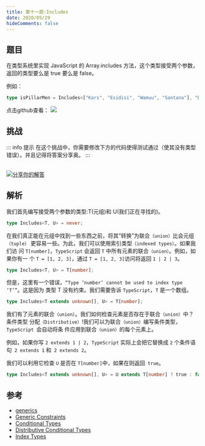 ```yaml
---
title: 第十一题:Includes
date: 2020/05/29
hideComments: false
---
```


## 题目

在类型系统里实现 JavaScript 的 Array.includes 方法，这个类型接受两个参数，返回的类型要么是 true 要么是 false。

例如：

```ts
type isPillarMen = Includes<["Kars", "Esidisi", "Wamuu", "Santana"], "Dio">; // expected to be `false`
```

<p align='left'>
  点击github查看：

  <a href='https://github.com/W-HanYu/FE-Typescript/blob/master/vuepress/docs/challenge/1.11.includes.md'>
    <img src='https://img.shields.io/badge/Github-1.8k+-143?logo=typescript&color=3178C6&logoColor=fff' />
  </a>
</p>

## 挑战

::: info 提示
在这个挑战中，你需要修改下方的代码使得测试通过（使其没有类型错误）。并且记得将答案分享奥。
:::

<CodeBox surl="https://stackblitz.com/edit/typescript-wgcecz?embed=1&file=1.11.includes.ts&hideExplorer=1&hideNavigation=1&theme=dark&view=editor" />

<!--info-footer-start--><br> <a href="https://github.com/W-HanYu/FE-Typescript/issues/new?assignees=paiDaXing-web&labels=answer&template=1-11%E5%AE%9E%E7%8E%B0-includes.md&title=1-11%E5%AE%9E%E7%8E%B0-includes.md" target="_blank"><img src="https://6d78-mxm1923893223-ulteh-1302287111.tcb.qcloud.la/-%E5%88%86%E4%BA%AB%E4%BD%A0%E7%9A%84%E8%A7%A3%E7%AD%94-teal.svg?sign=8bb2a2a3bd2b1cc8f86bfd919d53197e&t=1668143704" alt="分享你的解答"/></a>  <!--info-footer-end-->

## 解析

我们首先编写接受两个参数的类型:T(元组)和 U(我们正在寻找的)。

```ts
type Includes<T, U> = never;
```

在我们真正能在元组中找到一些东西之前，将其“转换”为联合`（union）`比会元组`（tuple）` 更容易一些。为此，我们可以使用索引类型`（indexed types）`。如果我们访 问 `T[number]`，`TypeScript` 会返回 `T` 中所有元素的联合`（union）`。例如，如果你有一 个 `T = [1, 2, 3]`，通过 `T = [1, 2, 3]`访问将返回 `1 | 2 | 3`。

```typescript
type Includes<T, U> = T[number];
```

但是，这里有一个错误，`“Type ‘number’ cannot be used to index type ‘T’”`。这是因为 类型 T 没有约束。我们需要告诉 `TypeScript`，`T` 是一个数组。

```typescript
type Includes<T extends unknown[], U> = T[number];
```

我们有了元素的联合`（union）`。我们如何检查元素是否存在于联合`（union）`中？条件类型 分配`（Distributive）`!我们可以为联合`（union）`编写条件类型，`TypeScript `会自动将条 件应用到联合`（union）`的每个元素上。

例如，如果你写 `2 extends 1 | 2`，`TypeScript` 实际上会把它替换成 `2` 个条件语 句` 2 extends 1` 和` 2 extends 2`。

我们可以利用它检查 `U` 是否在 `T[number]`中，如果在则返回` true`。

```typescript
type Includes<T extends unknown[], U> = U extends T[number] ? true : false;
```

## 参考

- [generics](https://www.typescriptlang.org/docs/handbook/2/generics.html)
- [Generic Constraints](https://www.typescriptlang.org/docs/handbook/2/generics.html#generic-constraints)
- [Conditional Types](https://www.typescriptlang.org/docs/handbook/2/conditional-types.html)
- [Distributive Conditional Types](https://www.typescriptlang.org/docs/handbook/2/conditional-types.html#distributive-conditional-types)
- [Index Types](https://www.typescriptlang.org/docs/handbook/2/indexed-access-types.html)
